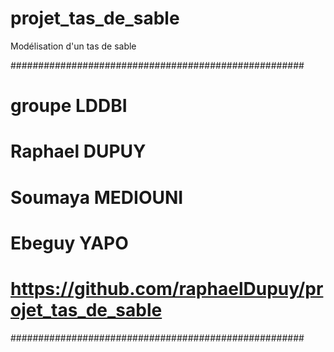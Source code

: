 # projet_tas_de_sable
Modélisation d'un tas de sable

#####################################################
# groupe LDDBI
# Raphael DUPUY
# Soumaya MEDIOUNI
# Ebeguy YAPO
# https://github.com/raphaelDupuy/projet_tas_de_sable
#####################################################

